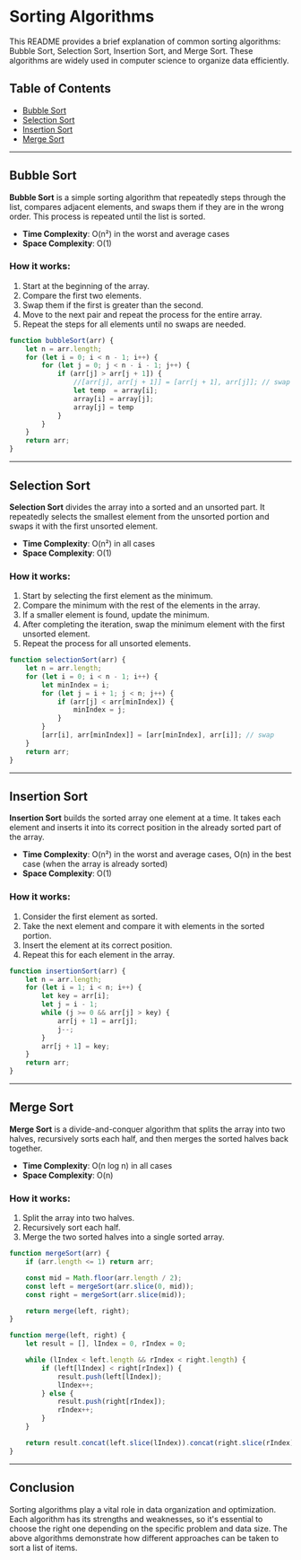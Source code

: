 
# Sorting Algorithms

This README provides a brief explanation of common sorting algorithms: Bubble Sort, Selection Sort, Insertion Sort, and Merge Sort. These algorithms are widely used in computer science to organize data efficiently.

## Table of Contents
- [Bubble Sort](#bubble-sort)
- [Selection Sort](#selection-sort)
- [Insertion Sort](#insertion-sort)
- [Merge Sort](#merge-sort)

---

## Bubble Sort

**Bubble Sort** is a simple sorting algorithm that repeatedly steps through the list, compares adjacent elements, and swaps them if they are in the wrong order. This process is repeated until the list is sorted.

- **Time Complexity**: O(n²) in the worst and average cases
- **Space Complexity**: O(1)

### How it works:
1. Start at the beginning of the array.
2. Compare the first two elements.
3. Swap them if the first is greater than the second.
4. Move to the next pair and repeat the process for the entire array.
5. Repeat the steps for all elements until no swaps are needed.

```js
function bubbleSort(arr) {
    let n = arr.length;
    for (let i = 0; i < n - 1; i++) {
        for (let j = 0; j < n - i - 1; j++) {
            if (arr[j] > arr[j + 1]) {
                //[arr[j], arr[j + 1]] = [arr[j + 1], arr[j]]; // swap
                let temp  = array[i];
                array[i] = array[j];
                array[j] = temp
            }
        }
    }
    return arr;
}
```

---

## Selection Sort

**Selection Sort** divides the array into a sorted and an unsorted part. It repeatedly selects the smallest element from the unsorted portion and swaps it with the first unsorted element.

- **Time Complexity**: O(n²) in all cases
- **Space Complexity**: O(1)

### How it works:
1. Start by selecting the first element as the minimum.
2. Compare the minimum with the rest of the elements in the array.
3. If a smaller element is found, update the minimum.
4. After completing the iteration, swap the minimum element with the first unsorted element.
5. Repeat the process for all unsorted elements.

```js
function selectionSort(arr) {
    let n = arr.length;
    for (let i = 0; i < n - 1; i++) {
        let minIndex = i;
        for (let j = i + 1; j < n; j++) {
            if (arr[j] < arr[minIndex]) {
                minIndex = j;
            }
        }
        [arr[i], arr[minIndex]] = [arr[minIndex], arr[i]]; // swap
    }
    return arr;
}
```

---

## Insertion Sort

**Insertion Sort** builds the sorted array one element at a time. It takes each element and inserts it into its correct position in the already sorted part of the array.

- **Time Complexity**: O(n²) in the worst and average cases, O(n) in the best case (when the array is already sorted)
- **Space Complexity**: O(1)

### How it works:
1. Consider the first element as sorted.
2. Take the next element and compare it with elements in the sorted portion.
3. Insert the element at its correct position.
4. Repeat this for each element in the array.

```js
function insertionSort(arr) {
    let n = arr.length;
    for (let i = 1; i < n; i++) {
        let key = arr[i];
        let j = i - 1;
        while (j >= 0 && arr[j] > key) {
            arr[j + 1] = arr[j];
            j--;
        }
        arr[j + 1] = key;
    }
    return arr;
}
```

---

## Merge Sort

**Merge Sort** is a divide-and-conquer algorithm that splits the array into two halves, recursively sorts each half, and then merges the sorted halves back together.

- **Time Complexity**: O(n log n) in all cases
- **Space Complexity**: O(n)

### How it works:
1. Split the array into two halves.
2. Recursively sort each half.
3. Merge the two sorted halves into a single sorted array.

```js
function mergeSort(arr) {
    if (arr.length <= 1) return arr;

    const mid = Math.floor(arr.length / 2);
    const left = mergeSort(arr.slice(0, mid));
    const right = mergeSort(arr.slice(mid));

    return merge(left, right);
}

function merge(left, right) {
    let result = [], lIndex = 0, rIndex = 0;

    while (lIndex < left.length && rIndex < right.length) {
        if (left[lIndex] < right[rIndex]) {
            result.push(left[lIndex]);
            lIndex++;
        } else {
            result.push(right[rIndex]);
            rIndex++;
        }
    }

    return result.concat(left.slice(lIndex)).concat(right.slice(rIndex));
}
```

---

## Conclusion

Sorting algorithms play a vital role in data organization and optimization. Each algorithm has its strengths and weaknesses, so it's essential to choose the right one depending on the specific problem and data size. The above algorithms demonstrate how different approaches can be taken to sort a list of items.
